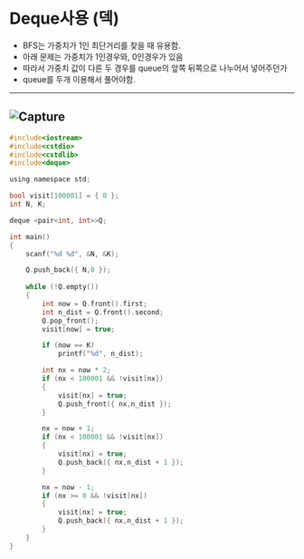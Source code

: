 # Deque사용 (덱)

- BFS는 가중치가 1인 최단거리를 찾을 때 유용함.
- 아래 문제는 가중치가 1인경우와, 0인경우가 있음
- 따라서 가중치 값이 다른 두 경우를 queue의 앞쪽 뒤쪽으로 나누어서 넣어주던가
- queue를 두개 이용해서 풀어야함.
-----------------------------------------------------------------------------------------------------------------------
![Capture](https://user-images.githubusercontent.com/29946480/62456300-67fb6d00-b778-11e9-80ee-80d05b43d3ab.PNG)
-----------------------------------------------------------------------------------------------------------------------
```c
#include<iostream>
#include<cstdio>
#include<cstdlib>
#include<deque>

using namespace std;

bool visit[100001] = { 0 };
int N, K;

deque <pair<int, int>>Q;

int main()
{
	scanf("%d %d", &N, &K);

	Q.push_back({ N,0 });
	
	while (!Q.empty())
	{
		int now = Q.front().first;
		int n_dist = Q.front().second;
		Q.pop_front();
		visit[now] = true;

		if (now == K)
			printf("%d", n_dist);

		int nx = now * 2;
		if (nx < 100001 && !visit[nx])
		{
			visit[nx] = true;
			Q.push_front({ nx,n_dist });
		}

		nx = now + 1;
		if (nx < 100001 && !visit[nx])
		{
			visit[nx] = true;
			Q.push_back({ nx,n_dist + 1 });
		}

		nx = now - 1;
		if (nx >= 0 && !visit[nx])
		{
			visit[nx] = true;
			Q.push_back({ nx,n_dist + 1 });
		}
	}
}
```

